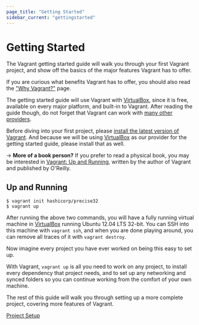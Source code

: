 ```yaml
---
page_title: "Getting Started"
sidebar_current: "gettingstarted"
---
```


# Getting Started

The Vagrant getting started guide will walk you through your first
Vagrant project, and show off the basics of the major features Vagrant
has to offer.

If you are curious what benefits Vagrant has to offer, you
should also read the ["Why Vagrant?"](/docs/why-vagrant) page.

The getting started guide will use Vagrant with [VirtualBox](http://www.virtualbox.org),
since it is free, available on every major platform, and built-in to
Vagrant. After reading the guide though, do not forget that Vagrant
can work with [many other providers](/docs/getting-started/providers.html).

Before diving into your first project, please [install the latest version of Vagrant](/docs/installation).
And because we will be using [VirtualBox](http://www.virtualbox.org) as our
provider for the getting started guide, please install that as well.

-> **More of a book person?** If you prefer to read a physical book, you may be
interested in [Vagrant: Up and Running](http://www.amazon.com/gp/product/1449335837/ref=as_li_qf_sp_asin_il_tl?ie=UTF8&camp=1789&creative=9325&creativeASIN=1449335837&linkCode=as2&tag=vagrant-20), written by the author of Vagrant and published by O'Reilly.

## Up and Running

```shell
$ vagrant init hashicorp/precise32
$ vagrant up
```

After running the above two commands, you will have a fully running
virtual machine in [VirtualBox](https://www.virtualbox.org) running
Ubuntu 12.04 LTS 32-bit. You can SSH into this machine with
`vagrant ssh`, and when you are done playing around, you can remove
all traces of it with `vagrant destroy`.

Now imagine every project you have ever worked on being this easy to
set up.

With Vagrant, `vagrant up` is all you need to work on any project,
to install every dependency that project needs, and to set up any
networking and synced folders so you can continue working from the
comfort of your own machine.

The rest of this guide will walk you through setting up a more
complete project, covering more features of Vagrant.

<a href="/docs/getting-started/project_setup.html" class="button inline-button next-button">Project Setup</a>
